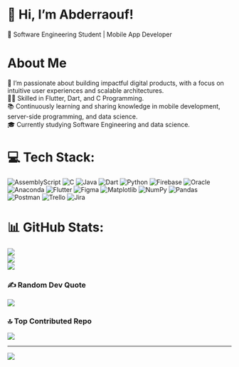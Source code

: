 # 👋 Hi, I’m Abderraouf!<br/>
🚀 Software Engineering Student | Mobile App Developer <br/>

# About Me
🌱 I’m passionate about building impactful digital products, with a focus on intuitive user experiences and scalable architectures.<br/>
👨‍💻 Skilled in Flutter, Dart, and C Programming.<br/>
📚 Continuously learning and sharing knowledge in mobile development, server-side programming, and data science.<br/>
🎓 Currently studying Software Engineering and data science.<br/>

# 💻 Tech Stack:
![AssemblyScript](https://img.shields.io/badge/assembly%20script-%23000000.svg?style=for-the-badge&logo=assemblyscript&logoColor=white) ![C](https://img.shields.io/badge/c-%2300599C.svg?style=for-the-badge&logo=c&logoColor=white) ![Java](https://img.shields.io/badge/java-%23ED8B00.svg?style=for-the-badge&logo=openjdk&logoColor=white) ![Dart](https://img.shields.io/badge/dart-%230175C2.svg?style=for-the-badge&logo=dart&logoColor=white) ![Python](https://img.shields.io/badge/python-3670A0?style=for-the-badge&logo=python&logoColor=ffdd54) ![Firebase](https://img.shields.io/badge/firebase-%23039BE5.svg?style=for-the-badge&logo=firebase) ![Oracle](https://img.shields.io/badge/Oracle-F80000?style=for-the-badge&logo=oracle&logoColor=white) ![Anaconda](https://img.shields.io/badge/Anaconda-%2344A833.svg?style=for-the-badge&logo=anaconda&logoColor=white) ![Flutter](https://img.shields.io/badge/Flutter-%2302569B.svg?style=for-the-badge&logo=Flutter&logoColor=white) ![Figma](https://img.shields.io/badge/figma-%23F24E1E.svg?style=for-the-badge&logo=figma&logoColor=white) ![Matplotlib](https://img.shields.io/badge/Matplotlib-%23ffffff.svg?style=for-the-badge&logo=Matplotlib&logoColor=black) ![NumPy](https://img.shields.io/badge/numpy-%23013243.svg?style=for-the-badge&logo=numpy&logoColor=white) ![Pandas](https://img.shields.io/badge/pandas-%23150458.svg?style=for-the-badge&logo=pandas&logoColor=white) ![Postman](https://img.shields.io/badge/Postman-FF6C37?style=for-the-badge&logo=postman&logoColor=white) ![Trello](https://img.shields.io/badge/Trello-%23026AA7.svg?style=for-the-badge&logo=Trello&logoColor=white) ![Jira](https://img.shields.io/badge/jira-%230A0FFF.svg?style=for-the-badge&logo=jira&logoColor=white)
# 📊 GitHub Stats:
![](https://github-readme-stats.vercel.app/api?username=AbderraoufBelaiouar&theme=dark&hide_border=false&include_all_commits=false&count_private=false)<br/>
![](https://github-readme-streak-stats.herokuapp.com/?user=AbderraoufBelaiouar&theme=dark&hide_border=false)<br/>
![](https://github-readme-stats.vercel.app/api/top-langs/?username=AbderraoufBelaiouar&theme=dark&hide_border=false&include_all_commits=false&count_private=false&layout=compact)

### ✍️ Random Dev Quote
![](https://quotes-github-readme.vercel.app/api?type=horizontal&theme=radical)

### 🔝 Top Contributed Repo
![](https://github-contributor-stats.vercel.app/api?username=AbderraoufBelaiouar&limit=5&theme=dark&combine_all_yearly_contributions=true)

---
[![](https://visitcount.itsvg.in/api?id=AbderraoufBelaiouar&icon=0&color=0)](https://visitcount.itsvg.in)

<!-- Proudly created with GPRM ( https://gprm.itsvg.in ) -->

